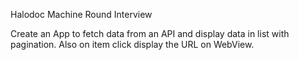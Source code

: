Halodoc Machine Round Interview

Create an App to fetch data from an API and display data in list with pagination. Also on item click display the URL on WebView.
